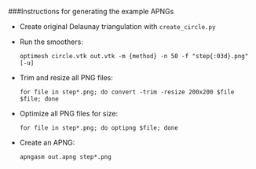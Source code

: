 ###Instructions for generating the example APNGs

* Create original Delaunay triangulation with `create_circle.py`

* Run the smoothers:
  ```
  optimesh circle.vtk out.vtk -m {method} -n 50 -f "step{:03d}.png" [-u]
  ```

* Trim and resize all PNG files:
  ```
  for file in step*.png; do convert -trim -resize 200x200 $file $file; done
  ```

* Optimize all PNG files for size:
  ```
  for file in step*.png; do optipng $file; done
  ```

* Create an APNG:
  ```
  apngasm out.apng step*.png
  ```
